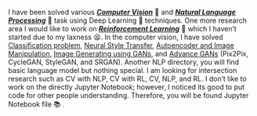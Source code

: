 I have been solved various [**_Computer Vision_**](https://github.com/codenigma1/Deep-Learning/tree/master/Computer_Vision) :eyes: and [**_Natural Language Processing_**](https://github.com/codenigma1/Deep-Learning/tree/master/NLP) :brain: task using Deep Learning :rocket: techniques. One more research area I would like to work on [**_Reinforcement Learning_**](#) :robot: which I haven’t started due to my laxness :tired_face:. In the computer vision, I have solved [Classification problem](https://github.com/codenigma1/Deep-Learning/tree/master/Computer_Vision/Classification), [Neural Style Transfer](https://github.com/codenigma1/Deep-Learning/tree/master/Computer_Vision/Style_Transfer), [Autoencoder and Image Manipulation](https://github.com/codenigma1/DeepLearning/tree/master/Computer_Vision/AutoEncoder_and_Image_Mainpulation), [Image Generating using GANs](https://github.com/codenigma1/Deep-Learning/tree/master/Computer_Vision/GANs), and [Advance GANs](https://github.com/codenigma1/Deep-Learning/tree/master/Computer_Vision/Adavance_GANs) (Pix2Pix, CycleGAN, StyleGAN, and SRGAN). Another NLP directory, you will find basic language model but nothing special. I am looking for intersection research such as CV with NLP, CV with RL, CV, NLP, and RL.  I don’t like to work on the directly Jupyter Notebook; however, I noticed its good to put code for other people understanding. Therefore, you will be found Jupyter Notebook file :books: . 
